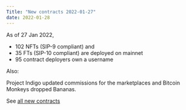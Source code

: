 ```yaml
---
Title: "New contracts 2022-01-27"
date: 2022-01-28
---
```


As of 27 Jan 2022,
* 102 NFTs (SIP-9 compliant) and 
* 35 FTs (SIP-10 compliant) are deployed on mainnet
* 95 contract deployers own a username

Also:

Project Indigo updated commissions for the marketplaces and Bitcoin Monkeys dropped Bananas.

See [all new contracts](https://github.com/boomcrypto/clarity-deployed-contracts/commit/f10378d9dd3aa7f17237754854d07f9ff2616249)
